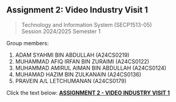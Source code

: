 ﻿## Assignment 2: Video Industry Visit 1

>  Technology and Information System (SECP1513-05)  
> Session 2024/2025
> Semester 1
 
 Group members:
 1. ADAM SYAHMI BIN ABDULLAH (A24CS0219)
 2. MUHAMMAD AFIQ IRFAN BIN ZURAIMI (A24CS0122)
 3. MUHAMMAD AMIRUL AIMAN BIN ABDULLAH (A24CS0124)  
 4. MUHAMAD HAZIM  BIN ZULKANAIN (A24CS0136)
 5. PRAVEIN A/L LETCHUMANAN (A24CS0179)
 
Click the text below:
[ **ASSIGNMENT 2 - VIDEO INDUSTRY VISIT 1**](https://www.canva.com/design/DAGZvsoI1KI/hRTU_KP4IfQJnKIJUASViw/edit?utm_content=DAGZvsoI1KI&utm_campaign=designshare&utm_medium=link2&utm_source=sharebutton)


